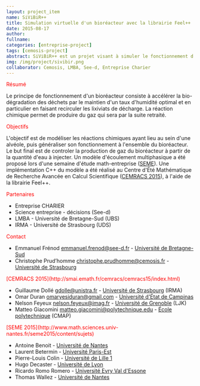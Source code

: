 ```yaml
---
layout: project_item
name: SiViBiR++
title: Simulation virtuelle d'un bioréacteur avec la librairie Feel++
date: 2015-08-17
author:
fullname:
categories: [entreprise-project]
tags: [cemosis-project]
abstract: SiViBiR++ est un projet visant à simuler le fonctionnement d'un bioreacteur
img: /img/project/sivibir.png
collaborator: Cemosis, LMBA, See-d, Entreprise Charier
---
```


<p style="color:red">Résumé</p>

Le principe de fonctionnement d'un bioréacteur consiste à accélérer la
bio-dégradation des déchets par le maintien d'un taux d'humidité optimal et en
particulier en faisant recirculer les lixiviats de décharge.  La réaction
chimique permet de produire du gaz qui sera par la suite retraité.

<p style="color:red">Objectifs</p>

L'objectif est de modéliser les réactions chimiques ayant lieu au sein d'une
alvéole, puis généraliser son fonctionnement à l'ensemble du bioréacteur. Le
but final est de controler la production de gaz du bioréacteur à partir de la
quantité d'eau à injecter.
Un modèle d'écoulement multiphasique a été proposé lors d'une semaine
d'étude math-entreprise ([SEME](http://www.math.sciences.univ-nantes.fr/seme2015/content/sujets)). Une implémentation C++ du modèle a été
réalisé au Centre d'Été Mathématique de Recherche Avancée en Calcul
Scientifique ([CEMRACS 2015](http://smai.emath.fr/cemracs/cemracs15/index.html)), à l'aide de la librairie Feel++.

<p style="color:red">Partenaires</p>

- Entreprise CHARIER
- Science entreprise - décisions (See-d)
- LMBA - Université de Bretagne-Sud (UBS)
- IRMA - Université de Strasbourg (UDS)

<p style="color:red">Contact</p>

- Emmanuel Frénod emmanuel.frenod@see-d.fr - [Université de Bretagne-Sud](http://www.univ-ubs.fr/)
- Christophe Prud’homme christophe.prudhomme@cemosis.fr - [Université de Strasbourg](http://www.unistra.fr/)

<p style="color:red">[CEMRACS 2015](http://smai.emath.fr/cemracs/cemracs15/index.html)</p>

- Guillaume Dollé gdolle@unistra.fr - [Université de Strasbourg](http://www.unistra.fr/) (IRMA)
- Omar Duran omaryesiduran@gmail.com - [Université d'État de Campinas](http://www.unicamp.br)
- Nelson Feyeux nelson.feyeux@imag.fr - [Université de Grenoble](https://www.ujf-grenoble.fr/) (LJK)
- Matteo Giacomini matteo.giacomini@polytechnique.edu - [École polytechnique](https://www.polytechnique.fr/) (CMAP)

<p style="color:red">[SEME 2015](http://www.math.sciences.univ-nantes.fr/seme2015/content/sujets)</p>

- Antoine Benoit - [Université de Nantes](http://www.univ-nantes.fr/)
- Laurent Betermin - [Université Paris-Est](http://www.univ-paris-est.fr/fr)
- Pierre-Louis Colin - [Université de Lille 1](http://www.univ-lille1.fr/)
- Hugo Decaster - [Université de Lyon](http://www.universite-lyon.fr/)
- Ricardo Romo Romero - [Université Evry Val d'Essone](http://www.univ-evry.fr/)
- Thomas Wallez - [Université de Nantes](http://www.univ-nantes.fr/)
